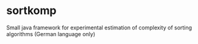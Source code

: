 # sortkomp
Small java framework for experimental estimation of complexity of sorting algorithms (German language only)
